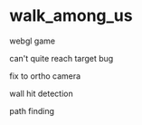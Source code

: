 walk_among_us
=============

webgl game

can't quite reach target bug

fix to ortho camera

wall hit detection

path finding 